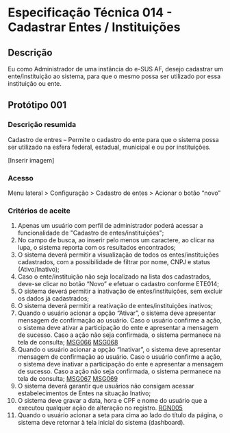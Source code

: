 # Especificação Técnica 014 - Cadastrar Entes / Instituições

## Descrição 
Eu como Administrador de uma instância do e-SUS AF, desejo cadastrar um ente/instituição ao sistema, para que o mesmo possa ser utilizado por essa instituição ou ente. 

## Protótipo 001

### Descrição resumida

Cadastro de entres – Permite o cadastro do ente para que o sistema possa ser utilizado na esfera federal, estadual, municipal e ou por instituições. 

[Inserir imagem] <!-- [Protótipo Adobe XD](https://xd.adobe.com/view/73019e8a-bbd1-40fe-9f30-14e5c4740fe1-2652/) -->

### Acesso
Menu lateral > Configuração > Cadastro de entes > Acionar o botão “novo”

### Critérios de aceite

1. Apenas um usuário com perfil de administrador poderá acessar a funcionalidade de "Cadastro de entes/instituições"; 
2. No campo de busca, ao inserir pelo menos um caractere, ao clicar na lupa, o sistema reporta com os resultados encontrados; 
3. O sistema deverá permitir a visualização de todos os entes/instituições cadastrados, com a possibilidade de filtrar por nome, CNPJ e status (Ativo/Inativo);
4. Caso o ente/instituição não seja localizado na lista dos cadastrados, deve-se clicar no botão “Novo” e efetuar o cadastro conforme ETE014; 
5. O sistema deverá permitir a inativação de entes/instituições, sem excluir os dados já cadastrados; 
6. O sistema deverá permitir a reativação de entes/instituições inativos; 
7. Quando o usuário acionar a opção “Ativar”, o sistema deve apresentar mensagem de confirmação ao usuário. Caso o usuário confirme a ação, o sistema deve ativar a participação do ente e apresentar a mensagem de sucesso. Caso a ação não seja confirmada, o sistema permanece na tela de consulta;  [MSG066](DocumentoDeMensagensv2.md#msg066) [MSG068](DocumentoDeMensagensv2.md#msg068)
8. Quando o usuário acionar a opção “Inativar”, o sistema deve apresentar mensagem de confirmação ao usuário. Caso o usuário confirme a ação, o sistema deve inativar a participação do ente e apresentar a mensagem de sucesso. Caso a ação não seja confirmada, o sistema permanece na tela de consulta; [MSG067](DocumentoDeMensagensv2.md#msg067) [MSG069](DocumentoDeMensagensv2.md#msg069) 
9. O sistema deverá garantir que usuários não consigam acessar estabelecimentos de Entes na situação Inativo;
10. O sistema deve gravar a data, hora e CPF e nome do usuário que a executou qualquer ação de alteração no registro. [RGN005](DocumentoDeRegrasv2.md#rgn005) 
11. Quando o usuário acionar a seta para cima ao lado do título da página, o sistema deve retornar à tela inicial do sistema (dashboard). 